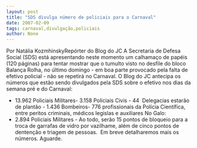 ```yaml
---
layout: post
title: "SDS divulga número de policiais para o Carnaval"
date: 2007-02-09
tags: carnaval,divulgação,policiais
author: None
---
```

Por Natália KozmhinskyRepórter do Blog do JC 
A Secretaria de Defesa Social (SDS) está apresentando neste momento um calhamaço de papéis (120 páginas) para tentar mostrar que o tumulto visto no desfile do bloco Balança Rolha, no último domingo -&nbsp;em boa parte provocado pela falta de efetivo policial -&nbsp;não se repetirá no Carnaval. 
O Blog do JC antecipa os números que estão sendo&nbsp;divulgados pela SDS sobre o efetivo nos dias da semana pré e do Carnaval:
- 13.962 Policiais Militares- 3.158 Policiais Civis - 44&nbsp; Delegacias estarão de plantão - 1.436 Bombeiros- 776 profissionais da Polícia Científica, entre peritos criminais, médicos legislas e auxiliares
No Galo:&nbsp;&nbsp;
- 2.894 Policiais Militares - Ao todo, serão 15 pontos de bloqueio para a troca de garrafas de vidro por vazilhame, além de cinco pontos de dentenção&nbsp;e triagem de pessoas.&nbsp;
Em breve detalharemos mais os números. Aguarde.&nbsp; 